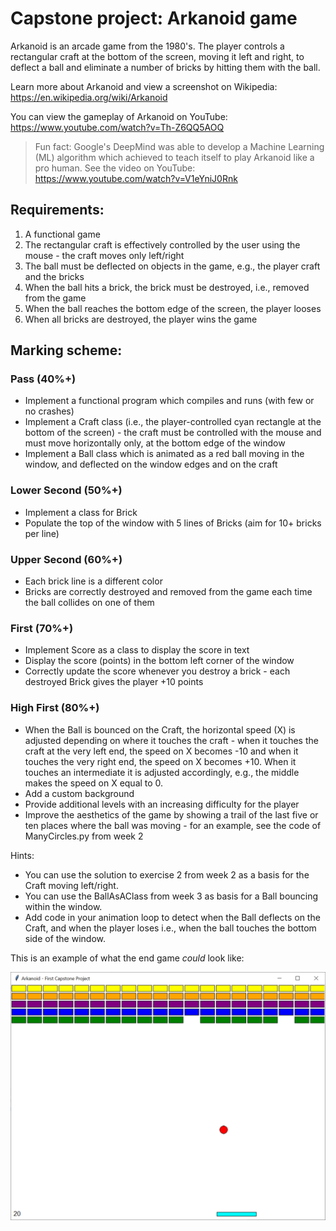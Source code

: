 # Capstone project: Arkanoid game

Arkanoid is an arcade game from the 1980's.
The player controls a rectangular craft at the bottom of the screen, moving
it left and right, to deflect a ball and eliminate a number of bricks by
hitting them with the ball.

Learn more about Arkanoid and view a screenshot on Wikipedia: https://en.wikipedia.org/wiki/Arkanoid

You can view the gameplay of Arkanoid on YouTube: https://www.youtube.com/watch?v=Th-Z6QQ5AOQ

> Fun fact: Google's DeepMind was able to develop a Machine Learning (ML) algorithm which achieved to teach itself to
play Arkanoid like a  pro human. See the video on YouTube: https://www.youtube.com/watch?v=V1eYniJ0Rnk

## Requirements:
1.    A functional game
2.    The rectangular craft is effectively controlled by the user using the mouse - the craft moves only left/right
3.    The ball must be deflected on objects in the game, e.g., the player craft and the bricks
4.    When the ball hits a brick, the brick must be destroyed, i.e., removed from the game
5.    When the ball reaches the bottom edge of the screen, the player looses
6.    When all bricks are destroyed, the player wins the game

## Marking scheme:

### Pass (40%+)
* Implement a functional program which compiles and runs (with few or no crashes)
* Implement a Craft class (i.e., the player-controlled cyan rectangle at the bottom of the screen) - the craft must be 
controlled with the mouse and must move horizontally only, at the bottom edge of the window
* Implement a Ball class which is animated as a red ball moving in the window, and deflected on the window edges and on 
the craft

### Lower Second (50%+)
* Implement a class for Brick
* Populate the top of the window with 5 lines of Bricks (aim for 10+ bricks per line)

### Upper Second (60%+)
* Each brick line is a different color
* Bricks are correctly destroyed and removed from the game each time the ball collides on one of them

### First (70%+)
* Implement Score as a class to display the score in text
* Display the score (points) in the bottom left corner of the window
* Correctly update the score whenever you destroy a brick - each destroyed Brick gives the player +10 points

### High First (80%+)
* When the Ball is bounced on the Craft, the horizontal speed (X) is adjusted depending on where it touches the craft -
when it touches the craft at the very left end, the speed on X becomes -10 and when it touches the very right end, the
speed on X becomes +10. When it touches an intermediate it is adjusted accordingly, e.g., the middle makes the speed on
X equal to 0.
* Add a custom background
* Provide additional levels with an increasing difficulty for the player
* Improve the aesthetics of the game by showing a trail of the last five or ten places where the ball was moving - for
an example, see the code of ManyCircles.py from week 2

Hints:
- You can use the solution to exercise 2 from week 2 as a basis for the Craft moving left/right.
- You can use the BallAsAClass from week 3 as basis for a Ball bouncing within the window.
- Add code in your animation loop to detect when the Ball deflects on the Craft, and when the player loses i.e.,
when the ball touches the bottom side of the window.

This is an example of what the end game _could_ look like:

![Arkanoid](Arkanoid.png)
